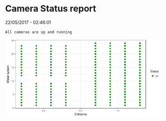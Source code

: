 Camera Status report
================
22/05/2017 - 02:46:01

    All cameras are up and running

![](camreport_files/figure-markdown_github/unnamed-chunk-2-1.png)
